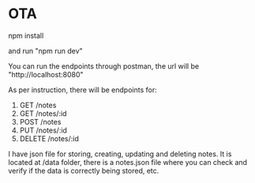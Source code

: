 # OTA
npm install 

and run "npm run dev"

You can run the endpoints through postman, 
the url will be "http://localhost:8080"

As per instruction, there will be endpoints for: 
1. GET /notes 
2. GET /notes/:id
3. POST /notes
4. PUT /notes/:id
5. DELETE /notes/:id

I have json file for storing, creating, updating and deleting notes. 
It is located at /data folder, there is a notes.json file where you can check and verify if the data is correctly being stored, etc.
